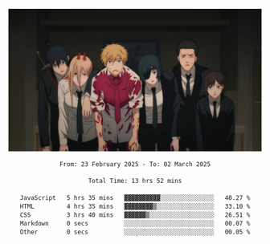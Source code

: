 <!-- Profile image -->
<p align="center">
 <img src="assets/Chainsaw-Man-Himeno-Chainsaw-Man-Denji-Chainsaw-Man-Aki-Chainsaw-Man-Power-Chainsaw-Man-Hirokazu-Arai-Chainsaw-Man-Kobeni-Chainsaw-Man-anime-boys-anime-girls-Anime-screenshot-blood-2202309-1294599272.png" width="1080px">
</p>
<!-- Profile image end -->

<div align="center">
<!--START_SECTION:waka-->

```txt
From: 23 February 2025 - To: 02 March 2025

Total Time: 13 hrs 52 mins

JavaScript   5 hrs 35 mins   ▓▓▓▓▓▓▓▓▓▓░░░░░░░░░░░░░░░   40.27 %
HTML         4 hrs 35 mins   ▓▓▓▓▓▓▓▓▒░░░░░░░░░░░░░░░░   33.10 %
CSS          3 hrs 40 mins   ▓▓▓▓▓▓▒░░░░░░░░░░░░░░░░░░   26.51 %
Markdown     0 secs          ░░░░░░░░░░░░░░░░░░░░░░░░░   00.07 %
Other        0 secs          ░░░░░░░░░░░░░░░░░░░░░░░░░   00.05 %
```

<!--END_SECTION:waka-->
</div>
